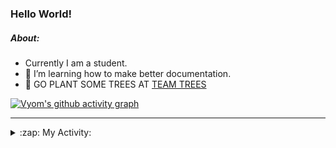 ### Hello World!

##### About:
- Currently I am a student.
- 🌱 I’m learning how to make better documentation.
- 🌱 GO PLANT SOME TREES AT [TEAM TREES](https://teamtrees.org/)

[![Vyom's github activity graph](https://activity-graph.herokuapp.com/graph?username=Vyvy-vi)](https://github.com/ashutosh00710/github-readme-activity-graph)

---
<details>
  <summary>:zap: My Activity:</summary>
  
<!--START_SECTION:waka-->
![Code Time](http://img.shields.io/badge/Code%20Time-836%20hrs%207%20mins-blue)

**I'm a Night 🦉** 

```text
🌞 Morning    96 commits     ██░░░░░░░░░░░░░░░░░░░░░░░   9.55% 
🌆 Daytime    282 commits    ███████░░░░░░░░░░░░░░░░░░   28.06% 
🌃 Evening    327 commits    ████████░░░░░░░░░░░░░░░░░   32.54% 
🌙 Night      300 commits    ███████░░░░░░░░░░░░░░░░░░   29.85%

```
📅 **I'm Most Productive on Sunday** 

```text
Monday       133 commits    ███░░░░░░░░░░░░░░░░░░░░░░   13.23% 
Tuesday      138 commits    ███░░░░░░░░░░░░░░░░░░░░░░   13.73% 
Wednesday    155 commits    ███░░░░░░░░░░░░░░░░░░░░░░   15.42% 
Thursday     140 commits    ███░░░░░░░░░░░░░░░░░░░░░░   13.93% 
Friday       123 commits    ███░░░░░░░░░░░░░░░░░░░░░░   12.24% 
Saturday     97 commits     ██░░░░░░░░░░░░░░░░░░░░░░░   9.65% 
Sunday       219 commits    █████░░░░░░░░░░░░░░░░░░░░   21.79%

```


📊 **This Week I Spent My Time On** 

```text
🔥 Editors: 
VS Code                  52 mins             █████████████████████████   100.0%

🐱‍💻 Projects: 
praise                   52 mins             █████████████████████████   100.0%

```


 Last Updated on 30/07/2022 07:04:48 UTC
<!--END_SECTION:waka-->
</details>
